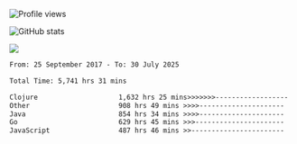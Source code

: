 ![Profile views](https://komarev.com/ghpvc/?username=liuchong)

![GitHub stats](https://github-readme-stats.vercel.app/api?username=liuchong&show_icons=true)

<img src="https://cr-skills-chart-widget.azurewebsites.net/api/api?username=liuchong&skills=Java,JavaScript,Python,Go,Rust,Zig&show-other-skills=true"/>

<!--START_SECTION:waka-->

```txt
From: 25 September 2017 - To: 30 July 2025

Total Time: 5,741 hrs 31 mins

Clojure                    1,632 hrs 25 mins>>>>>>>------------------   28.43 %
Other                      908 hrs 49 mins >>>>---------------------   15.83 %
Java                       854 hrs 34 mins >>>>---------------------   14.88 %
Go                         629 hrs 45 mins >>>----------------------   10.97 %
JavaScript                 487 hrs 46 mins >>-----------------------   08.50 %
```

<!--END_SECTION:waka-->
